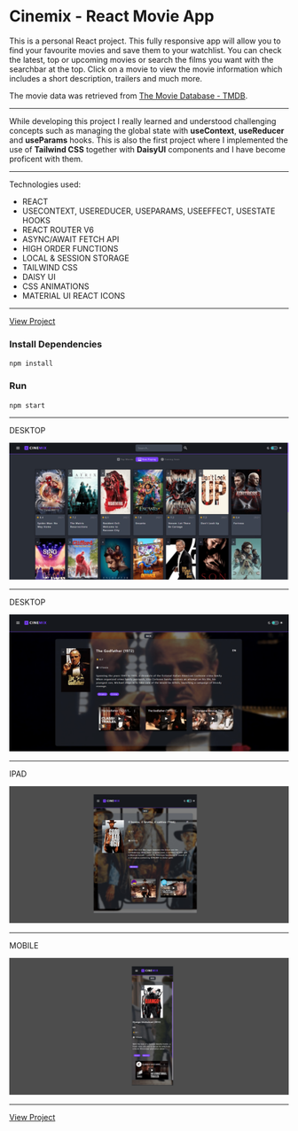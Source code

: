 # Cinemix - React Movie App

This is a personal React project. This fully responsive app will allow you to find your favourite movies and save them to your watchlist. You can check the latest, top or upcoming movies or search the films you want with the searchbar at the top.
Click on a movie to view the movie information which includes a short description, trailers and much more.

The movie data was retrieved from [The Movie Database - TMDB](https://www.themoviedb.org/).

---

While developing this project I really learned and understood challenging concepts such as managing the global state with **useContext**, **useReducer** and **useParams** hooks.
This is also the first project where I implemented the use of **Tailwind CSS** together with **DaisyUI** components and I have become proficent with them. 

---

Technologies used:

- REACT
- USECONTEXT, USEREDUCER, USEPARAMS, USEEFFECT, USESTATE HOOKS
- REACT ROUTER V6
- ASYNC/AWAIT FETCH API
- HIGH ORDER FUNCTIONS
- LOCAL & SESSION STORAGE
- TAILWIND CSS
- DAISY UI
- CSS ANIMATIONS
- MATERIAL UI REACT ICONS

---

[View Project](https://cinemix-movies-app.vercel.app/)

### Install Dependencies

```
npm install
```

### Run

```
npm start
```

---

DESKTOP

![This is an image](/src/assets/cinemixpreview1.png)

---

DESKTOP

![This is an image](/src/assets/cinemixpreview2.png)

---

IPAD

![This is an image](/src/assets/cinemixpreview3.png)


---

MOBILE

![This is an image](/src/assets/cinemixpreview4.png)

---

[View Project](https://cinemix-movies-app.vercel.app/)





